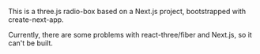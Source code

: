 This is a three.js radio-box based on a Next.js project, bootstrapped with create-next-app.

Currently, there are some problems with react-three/fiber and Next.js, so it can't be built.
